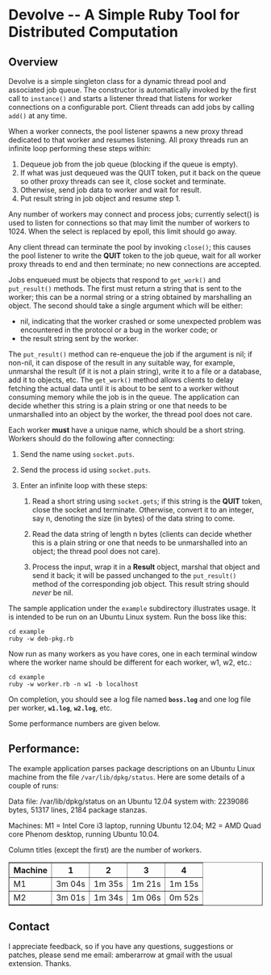 # Devolve -- A Simple Ruby Tool for Distributed Computation

## Overview

Devolve is a simple singleton class for a dynamic thread pool and associated job queue.
The constructor is automatically invoked by the first call to `instance()` and
starts a listener thread that listens for worker connections on a configurable port. Client
threads can add jobs by calling `add()` at any time.

When a worker connects, the pool listener spawns a new proxy thread dedicated to that
worker and resumes listening. All proxy threads run an infinite loop performing these
steps within:

1. Dequeue job from the job queue (blocking if the queue is empty).
2. If what was just dequeued was the QUIT token, put it back on the queue so other
   proxy threads can see it, close socket and terminate.
3. Otherwise, send job data to worker and wait for result.
4. Put result string in job object and resume step 1.

Any number of workers may connect and process jobs; currently select() is used to listen
for connections so that may limit the number of workers to 1024. When the select is
replaced by epoll, this limit should go away.

Any client thread can terminate the pool by invoking `close()`; this causes the pool
listener to write the __QUIT__ token to the job queue, wait for all worker proxy threads to
end and then terminate; no new connections are accepted.

Jobs enqueued must be objects that respond to `get_work()` and `put_result()`
methods. The first must return a string that is sent to the worker; this can be a normal
string or a string obtained by marshalling an object. The second should take a single
argument which will be either:
+ nil, indicating that the worker crashed or some unexpected problem was encountered
  in the protocol or a bug in the worker code; or
+ the result string sent by the worker.

The `put_result()` method can re-enqueue the job if the argument is nil; if non-nil,
it can dispose of the result in any suitable way, for example, unmarshal the result (if
it is not a plain string), write it to a file or a database, add it to objects, etc.
The `get_work()` method allows clients to delay fetching the actual data until it is
about to be sent to a worker without consuming memory while the job is in the queue. The
application can decide whether this string is a plain string or one that needs to be
unmarshalled into an object by the worker, the thread pool does not care.

Each worker __must__ have a unique name, which should be a short string. Workers should
do the following after connecting:

1. Send the name using `socket.puts`.

2. Send the process id using `socket.puts`.

3. Enter an infinite loop with these steps:

    1. Read a short string  using `socket.gets`; if this string is the __QUIT__
       token, close the socket and terminate. Otherwise, convert it to an integer,
       say n, denoting the size (in bytes) of the data string to come.

    2. Read the data string of length n bytes (clients can decide whether this is a
       plain string or one that needs to be unmarshalled into an object; the thread pool
       does not care).

    3. Process the input, wrap it in a __Result__ object, marshal that object and send it
       back; it will be passed unchanged to the `put_result()` method of the
       corresponding job object. This result string should _never_ be nil.

The sample application under the `example` subdirectory illustrates usage. It is
intended to be run on an Ubuntu Linux system. Run the boss like this:

    cd example
    ruby -w deb-pkg.rb

Now run as many workers as you have cores, one in each terminal window where the
worker name should be different for each worker, w1, w2, etc.:

    cd example
    ruby -w worker.rb -n w1 -b localhost

On completion, you should see a log file named **`boss.log`** and one log file per worker,
**`w1.log`**, **`w2.log`**, etc.

Some performance numbers are given below.

## Performance:

The example application parses package descriptions on an Ubuntu Linux machine from the
file `/var/lib/dpkg/status`. Here are some details of a couple of runs:

Data file: /var/lib/dpkg/status on an Ubuntu 12.04 system with: 2239086 bytes,
51317 lines, 2184 package stanzas.

Machines: M1 = Intel Core i3 laptop, running Ubuntu 12.04; M2 = AMD Quad core Phenom
desktop, running Ubuntu 10.04.

Column titles (except the first) are the number of workers.

<table border="1">
  <tr><th>Machine</th><th> 1</th><th> 2</th><th> 3</th><th> 4</th></tr>
  <tr><td>M1</td><td>3m 04s</td><td>1m 35s</td><td>1m 21s</td><td>1m 15s</td></tr>
  <tr><td>M2</td><td>3m 01s</td><td>1m 34s</td><td>1m 06s</td><td>0m 52s</td></tr>
</table>

## Contact

I appreciate feedback, so if you have any questions, suggestions or patches, please
send me email: amberarrow at gmail with the usual extension. Thanks.

